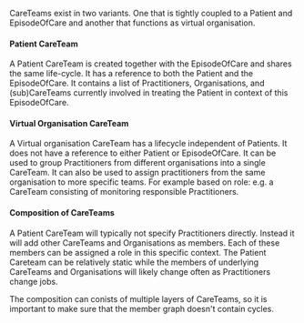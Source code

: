 CareTeams exist in two variants. One that is tightly coupled to a Patient and EpisodeOfCare and another that functions as virtual organisation.

#### Patient CareTeam

A Patient CareTeam is created together with the EpisodeOfCare and shares the same life-cycle. It has a reference to both the Patient and the EpisodeOfCare. It contains a list of Practitioners, Organisations, and (sub)CareTeams currently involved in treating the Patient in context of this EpisodeOfCare.

#### Virtual Organisation CareTeam

A Virtual organisation CareTeam has a lifecycle independent of Patients. It does not have a reference to either Patient or EpisodeOfCare. It can be used to group Practitioners from different organisations into a single CareTeam. It can also be used to assign practitioners from the same organisation to more specific teams. For example based on role: e.g. a CareTeam consisting of  monitoring responsible Practitioners.

#### Composition of CareTeams

A Patient CareTeam will typically not specify Practitioners directly. Instead it will add other CareTeams and Organisations as members. Each of these members can be assigned a role in this specific context. The Patient Careteam can be relatively static while the members of underlying CareTeams and Organisations will likely change often as Practitioners change jobs.

The composition can conists of multiple layers of CareTeams, so it is important to make sure that the member graph doesn't contain cycles.